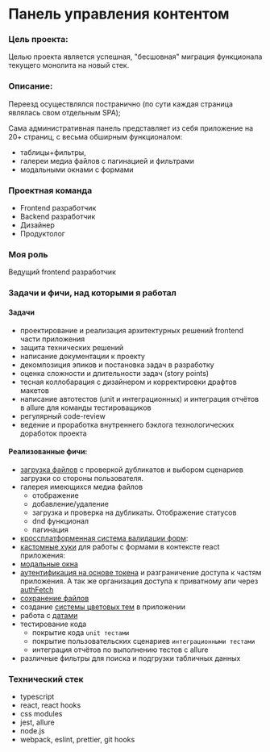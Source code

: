 # Панель управления контентом

### **Цель проекта:**

Целью проекта является успешная, "бесшовная" миграция функционала текущего монолита на новый стек.

### **Описание:**

Переезд осуществлялся постранично (по сути каждая страница являлась свом отдельным SPA);

Сама административная панель представляет из себя приложение на 20+ страниц, с весьма обширным функционалом:

- таблицы+фильтры,
- галереи медиа файлов с пагинацией и фильтрами
- модальными окнами с формами

### **Проектная команда**

- Frontend разработчик
- Backend разработчик
- Дизайнер
- Продуктолог

### **Моя роль**

Ведущий frontend разработчик

### **Задачи и фичи, над которыми я работал**

#### Задачи

- проектирование и реализация архитектурных решений frontend части приложения
- защита технических решений
- написание документации к проекту
- декомпозиция эпиков и постановка задач в разработку
- оценка сложности и длительности задач (story points)
- тесная коллобарация с дизайнером и корректировки драфтов макетов
- написание автотестов (unit и интеграционных) и интеграция отчётов в allure для команды тестироващиков
- регулярный code-review
- ведение и проработка внутреннего бэклога технологических доработок проекта

#### Реализованные фичи:

- [загрузка файлов](https://robzarel.github.io/features/feature/4) с проверкой дубликатов и выбором сценариев загрузки со стороны пользователя.
- галерея имеющихся медиа файлов
  - отображение
  - добавление/удаление
  - загрузка и проверка на дубликаты. Отображение статусов
  - dnd функционал
  - пагинация
- [кроссплатформенная система валидации форм](https://robzarel.github.io/features/feature/0):
- [кастомные хуки](https://robzarel.github.io/features/feature/1) для работы с формами в контексте react приложения:
- [модальные окна](https://robzarel.github.io/features/feature/12)
- [аутентификация на основе токена](https://robzarel.github.io/features/snippet/9) и разграничение доступа к частям приложения. А так же организация доступа к приватному апи через [authFetch](https://robzarel.github.io/features/snippet/8)
- [сохранение файлов](https://robzarel.github.io/features/snippet/17)
- создание [системы цветовых тем](https://robzarel.github.io/features/feature/3) в приложении
- работа с [датами](https://robzarel.github.io/features/snippet/7)
- тестирование кода
  - покрытие кода `unit тестами`
  - покрытие пользовательских сценариев `интеграционными тестами`
  - интеграция отчётов по выполнению тестов с allure
- различные фильтры для поиска и подгрузки табличных данных

### **Технический стек**

- typescript
- react, react hooks
- css modules
- jest, allure
- node.js
- webpack, eslint, prettier, git hooks
